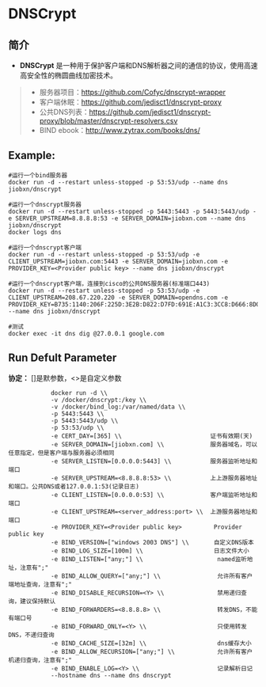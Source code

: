 DNSCrypt
===
## 简介
* **DNSCrypt** 是一种用于保护客户端和DNS解析器之间的通信的协议，使用高速高安全性的椭圆曲线加密技术。
> * 服务器项目：https://github.com/Cofyc/dnscrypt-wrapper
> * 客户端休眠：https://github.com/jedisct1/dnscrypt-proxy
> * 公共DNS列表：https://github.com/jedisct1/dnscrypt-proxy/blob/master/dnscrypt-resolvers.csv
> * BIND ebook：http://www.zytrax.com/books/dns/

## Example:

    #运行一个bind服务器
    docker run -d --restart unless-stopped -p 53:53/udp --name dns jiobxn/dnscrypt

    #运行一个dnscrypt服务器
    docker run -d --restart unless-stopped -p 5443:5443 -p 5443:5443/udp -e SERVER_UPSTREAM=8.8.8.8:53 -e SERVER_DOMAIN=jiobxn.com --name dns jiobxn/dnscrypt
    docker logs dns

    #运行一个dnscrypt客户端
    docker run -d --restart unless-stopped -p 53:53/udp -e CLIENT_UPSTREAM=jiobxn.com:5443 -e SERVER_DOMAIN=jiobxn.com -e PROVIDER_KEY=<Provider public key> --name dns jiobxn/dnscrypt 

    #运行一个dnscrypt客户端，连接到cisco的公共DNS服务器(标准端口443)
    docker run -d --restart unless-stopped -p 53:53/udp -e CLIENT_UPSTREAM=208.67.220.220 -e SERVER_DOMAIN=opendns.com -e PROVIDER_KEY=B735:1140:206F:225D:3E2B:D822:D7FD:691E:A1C3:3CC8:D666:8D0C:BE04:BFAB:CA43:FB79 --name dns jiobxn/dnscrypt 

    #测试
    docker exec -it dns dig @27.0.0.1 google.com


## Run Defult Parameter
**协定：** []是默参数，<>是自定义参数

				docker run -d \\
				-v /docker/dnscrypt:/key \\
				-v /docker/bind_log:/var/named/data \\
				-p 5443:5443 \\
				-p 5443:5443/udp \\
				-p 53:53/udp \\
				-e CERT_DAY=[365] \\                         证书有效期(天)
				-e SERVER_DOMAIN=[jiobxn.com] \\             服务器域名，可以任意指定，但是客户端与服务器必须相同
				-e SERVER_LISTEN=[0.0.0.0:5443] \\           服务器监听地址和端口
				-e SERVER_UPSTREAM=<8.8.8.8:53> \\           上上游服务器地址和端口。公共DNS或者127.0.0.1:53(记录日志)
				-e CLIENT_LISTEN=[0.0.0.0:53] \\             客户端监听地址和端口
				-e CLIENT_UPSTREAM=<server_address:port> \\  上游服务器地址和端口
				-e PROVIDER_KEY=<Provider public key>         Provider public key
				-e BIND_VERSION=["windows 2003 DNS"] \\       自定义DNS版本
				-e BIND_LOG_SIZE=[100m] \\                    日志文件大小
				-e BIND_LISTEN=["any;"] \\                     named监听地址，注意有";"
				-e BIND_ALLOW_QUERY=["any;"] \\                允许所有客户端地址查询，注意有";"
				-e BIND_DISABLE_RECURSION=<Y> \\               禁用递归查询，建议保持默认
				-e BIND_FORWARDERS=<8.8.8.8> \\                转发DNS，不能有端口号
				-e BIND_FORWARD_ONLY=<Y> \\                    只使用转发DNS，不递归查询
				-e BIND_CACHE_SIZE=[32m] \\                    dns缓存大小
				-e BIND_ALLOW_RECURSION=["any;"] \\            允许所有客户机递归查询，注意有";"
				-e BIND_ENABLE_LOG=<Y> \\                      记录解析日记
				--hostname dns --name dns dnscrypt
